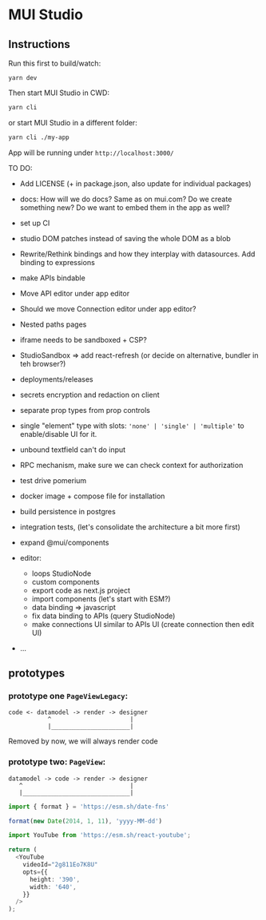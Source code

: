 # MUI Studio

## Instructions

Run this first to build/watch:

```
yarn dev
```

Then start MUI Studio in CWD:

```sh
yarn cli
```

or start MUI Studio in a different folder:

```sh
yarn cli ./my-app
```

App will be running under `http://localhost:3000/`

TO DO:

- Add LICENSE (+ in package.json, also update for individual packages)
- docs: How will we do docs? Same as on mui.com? Do we create something new? Do we want to embed them in the app as well?
- set up CI
- studio DOM patches instead of saving the whole DOM as a blob
- Rewrite/Rethink bindings and how they interplay with datasources. Add binding to expressions
- make APIs bindable
- Move API editor under app editor
- Should we move Connection editor under app editor?
- Nested paths pages
- iframe needs to be sandboxed + CSP?
- StudioSandbox => add react-refresh (or decide on alternative, bundler in teh browser?)
- deployments/releases
- secrets encryption and redaction on client

- separate prop types from prop controls
- single "element" type with slots: `'none' | 'single' | 'multiple'` to enable/disable UI for it.

- unbound textfield can't do input
- RPC mechanism, make sure we can check context for authorization
- test drive pomerium

- docker image + compose file for installation
- build persistence in postgres
- integration tests, (let's consolidate the architecture a bit more first)
- expand @mui/components
- editor:
  - loops StudioNode
  - custom components
  - export code as next.js project
  - import components (let's start with ESM?)
  - data binding => javascript
  - fix data binding to APIs (query StudioNode)
  - make connections UI similar to APIs UI (create connection then edit UI)
- ...

## prototypes

### prototype one `PageViewLegacy`:

```
code <- datamodel -> render -> designer
           ^                      |
           |______________________|
```

Removed by now, we will always render code

### prototype two: `PageView`:

```
datamodel -> code -> render -> designer
   ^                              |
   |______________________________|
```

```ts
import { format } = 'https://esm.sh/date-fns'

format(new Date(2014, 1, 11), 'yyyy-MM-dd')
```

```ts
import YouTube from 'https://esm.sh/react-youtube';

return (
  <YouTube
    videoId="2g811Eo7K8U"
    opts={{
      height: '390',
      width: '640',
    }}
  />
);
```
